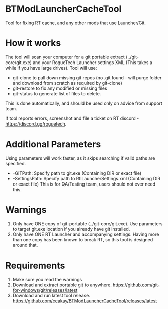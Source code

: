 # BTModLauncherCacheTool
Tool for fixing RT cache, and any other mods that use Launcher/Git.

# How it works
The tool will scan your computer for a git portable extract (../git-core/git.exe) and your RogueTech Launcher settings XML (This takes a while if you have large drives). Tool will use:
- git-clone to pull down missing git repos (no .git found - will purge folder and download from scratch as required by git-clone)
- git-restore to fix any modified or missing files
- git-status to generate list of files to delete. 

This is done automatically, and should be used only on advice from support team.

If tool reports errors, screenshot and file a ticket on RT discord - https://discord.gg/roguetech. 

# Additional Parameters
Using parameters will work faster, as it skips searching if valid paths are specified.
- -GITPath: Specify path to git.exe (Containing DIR or exact file)
- -SettingsPath: Specify path to RtlLauncherSettings.xml (Containing DIR or exact file) This is for QA/Testing team, users should not ever need this.

# Warnings
1. Only have ONE copy of git-portable (../git-core/git.exe). Use parameters to target git.exe location if you already have git installed. 
2. Only have ONE RT Launcher and accompanying settings. Having more than one copy has been known to break RT, so this tool is designed around that.

# Requirements
1. Make sure you read the warnings
2. Download and extract portable git to anywhere. https://github.com/git-for-windows/git/releases/latest
3. Download and run latest tool release. https://github.com/ceakay/BTModLauncherCacheTool/releases/latest

